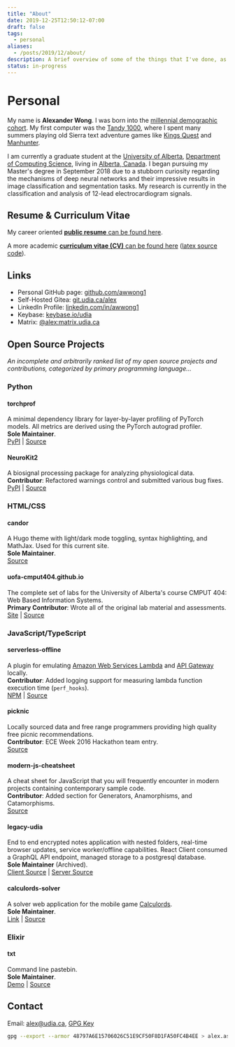 ```yaml
---
title: "About"
date: 2019-12-25T12:50:12-07:00
draft: false
tags:
  - personal
aliases:
  - /posts/2019/12/about/
description: A brief overview of some of the things that I've done, as well as my online presence.
status: in-progress
---
```


# Personal

My name is **Alexander Wong**.
I was born into the [millennial demographic cohort](https://en.wikipedia.org/wiki/Millennials).
My first computer was the [Tandy 1000](https://en.wikipedia.org/wiki/Tandy_1000), where I spent many summers playing old Sierra text adventure games like [Kings Quest](https://www.gog.com/game/kings_quest_1_2_3) and [Manhunter](https://www.mobygames.com/game/manhunter-new-york).

I am currently a graduate student at the [University of Alberta](https://www.ualberta.ca/), [Department of Computing Science](https://www.ualberta.ca/computing-science), living in [Alberta, Canada](https://www.alberta.ca/index.aspx).
I began pursuing my Master's degree in September 2018 due to a stubborn curiosity regarding the mechanisms of deep neural networks and their impressive results in image classification and segmentation tasks.
My research is currently in the classification and analysis of 12-lead electrocardiogram signals.

## Resume & Curriculum Vitae

My career oriented [**public resume** can be found here](https://media.udia.ca/Alexander_Wong-Public_Resume.pdf).

A more academic [**curriculum vitae (CV)** can be found here](//media.udia.ca/cv.pdf) ([latex source code](https://git.udia.ca/alex/cv/src/branch/master/main.tex)).


## Links

* Personal GitHub page: [github.com/awwong1](https://github.com/awwong1/)
* Self-Hosted Gitea: [git.udia.ca/alex](https://git.udia.ca/alex/)
* LinkedIn Profile: [linkedin.com/in/awwong1](https://www.linkedin.com/in/awwong1/)
* Keybase: [keybase.io/udia](https://keybase.io/udia)
* Matrix: [@alex:matrix.udia.ca](https://matrix.to/#/@alex:matrix.udia.ca)

## Open Source Projects

*An incomplete and arbitrarily ranked list of my open source projects and contributions, categorized by primary programming language...*

### Python

#### torchprof
A minimal dependency library for layer-by-layer profiling of PyTorch models.
All metrics are derived using the PyTorch autograd profiler.\
**Sole Maintainer**.\
[PyPI](https://pypi.org/project/torchprof/) | [Source](https://github.com/awwong1/torchprof)

#### NeuroKit2
A biosignal processing package for analyzing physiological data.\
**Contributor**: Refactored warnings control and submitted various bug fixes.\
[PyPI](https://pypi.org/project/neurokit2/) | [Source](https://github.com/neuropsychology/NeuroKit)

### HTML/CSS

#### candor
A Hugo theme with light/dark mode toggling, syntax highlighting, and MathJax. Used for this current site.\
**Sole Maintainer**.\
[Source](https://github.com/awwong1/candor)

#### uofa-cmput404.github.io
The complete set of labs for the University of Alberta's course CMPUT 404: Web Based Information Systems.\
**Primary Contributor**: Wrote all of the original lab material and assessments.\
[Site](https://uofa-cmput404.github.io/) | [Source](https://github.com/uofa-cmput404/uofa-cmput404.github.io)

### JavaScript/TypeScript

#### serverless-offline
A plugin for emulating [Amazon Web Services Lambda](https://aws.amazon.com/lambda) and [API Gateway](https://aws.amazon.com/api-gateway) locally.\
**Contributor**: Added logging support for measuring lambda function execution time (`perf_hooks`).\
[NPM](https://www.npmjs.com/package/serverless-offline) | [Source](https://github.com/dherault/serverless-offline)

#### picknic
Locally sourced data and free range programmers providing high quality free picnic recommendations.\
**Contributor**: ECE Week 2016 Hackathon team entry.\
[Source](https://github.com/awwong1/picknic)

#### modern-js-cheatsheet
A cheat sheet for JavaScript that you will frequently encounter in modern projects containing contemporary sample code.\
**Contributor**: Added section for Generators, Anamorphisms, and Catamorphisms.\
[Source](https://github.com/mbeaudru/modern-js-cheatsheet)

#### legacy-udia
End to end encrypted notes application with nested folders, real-time browser updates, service worker/offline capabilities.
React Client consumed a GraphQL API endpoint, managed storage to a postgresql database.\
**Sole Maintainer** (Archived).\
[Client Source](https://github.com/udia-software/udia-client) | [Server Source](https://github.com/udia-software/udia)

#### calculords-solver
A solver web application for the mobile game [Calculords](http://calculords.com/).\
**Sole Maintainer**.\
[Link](https://awwong1.github.io/calculords-solver/) | [Source](https://github.com/awwong1/calculords-solver)

### Elixir

#### txt
Command line pastebin.\
**Sole Maintainer**.\
[Demo](https://txt.udia.ca/) | [Source](https://github.com/udia-software/txt)

## Contact

Email: [alex@udia.ca](mailto:alex@udia.ca), [GPG Key](//media.udia.ca/alex.asc)
```bash
gpg --export --armor 48797A6E15706026C51E9CF50F8D1FA50FC4B4EE > alex.asc
```
